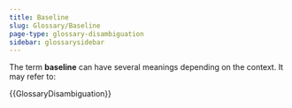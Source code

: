 ```yaml
---
title: Baseline
slug: Glossary/Baseline
page-type: glossary-disambiguation
sidebar: glossarysidebar
---
```


The term **baseline** can have several meanings depending on the context. It may refer to:

{{GlossaryDisambiguation}}
